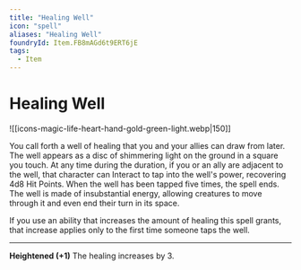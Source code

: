 ```yaml
---
title: "Healing Well"
icon: "spell"
aliases: "Healing Well"
foundryId: Item.FB8mAGd6t9ERT6jE
tags:
  - Item
---
```


# Healing Well
![[icons-magic-life-heart-hand-gold-green-light.webp|150]]

You call forth a well of healing that you and your allies can draw from later. The well appears as a disc of shimmering light on the ground in a square you touch. At any time during the duration, if you or an ally are adjacent to the well, that character can Interact to tap into the well's power, recovering 4d8 Hit Points. When the well has been tapped five times, the spell ends. The well is made of insubstantial energy, allowing creatures to move through it and even end their turn in its space.

If you use an ability that increases the amount of healing this spell grants, that increase applies only to the first time someone taps the well.

* * *

**Heightened (+1)** The healing increases by 3.
